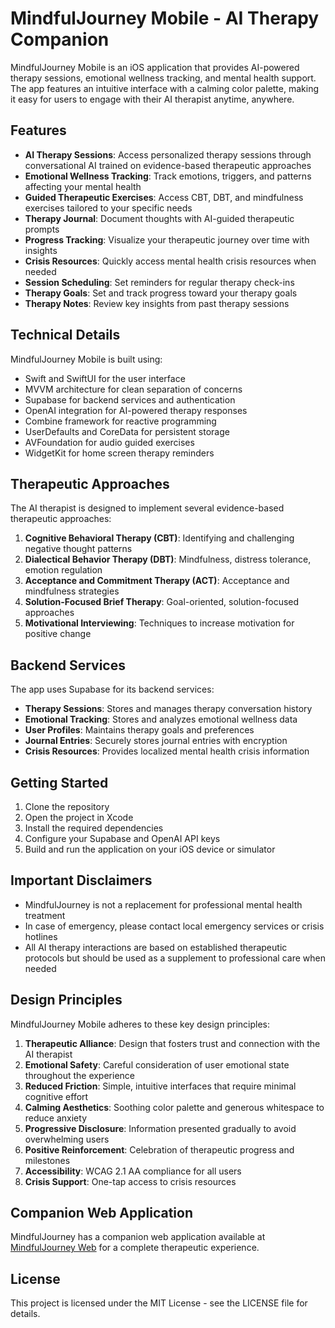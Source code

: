 # MindfulJourney Mobile - AI Therapy Companion

MindfulJourney Mobile is an iOS application that provides AI-powered therapy sessions, emotional wellness tracking, and mental health support. The app features an intuitive interface with a calming color palette, making it easy for users to engage with their AI therapist anytime, anywhere.

## Features

- **AI Therapy Sessions**: Access personalized therapy sessions through conversational AI trained on evidence-based therapeutic approaches
- **Emotional Wellness Tracking**: Track emotions, triggers, and patterns affecting your mental health
- **Guided Therapeutic Exercises**: Access CBT, DBT, and mindfulness exercises tailored to your specific needs
- **Therapy Journal**: Document thoughts with AI-guided therapeutic prompts
- **Progress Tracking**: Visualize your therapeutic journey over time with insights
- **Crisis Resources**: Quickly access mental health crisis resources when needed
- **Session Scheduling**: Set reminders for regular therapy check-ins
- **Therapy Goals**: Set and track progress toward your therapy goals
- **Therapy Notes**: Review key insights from past therapy sessions

## Technical Details

MindfulJourney Mobile is built using:
- Swift and SwiftUI for the user interface
- MVVM architecture for clean separation of concerns
- Supabase for backend services and authentication
- OpenAI integration for AI-powered therapy responses
- Combine framework for reactive programming
- UserDefaults and CoreData for persistent storage
- AVFoundation for audio guided exercises
- WidgetKit for home screen therapy reminders

## Therapeutic Approaches

The AI therapist is designed to implement several evidence-based therapeutic approaches:

1. **Cognitive Behavioral Therapy (CBT)**: Identifying and challenging negative thought patterns
2. **Dialectical Behavior Therapy (DBT)**: Mindfulness, distress tolerance, emotion regulation
3. **Acceptance and Commitment Therapy (ACT)**: Acceptance and mindfulness strategies
4. **Solution-Focused Brief Therapy**: Goal-oriented, solution-focused approaches
5. **Motivational Interviewing**: Techniques to increase motivation for positive change

## Backend Services

The app uses Supabase for its backend services:
- **Therapy Sessions**: Stores and manages therapy conversation history
- **Emotional Tracking**: Stores and analyzes emotional wellness data
- **User Profiles**: Maintains therapy goals and preferences
- **Journal Entries**: Securely stores journal entries with encryption
- **Crisis Resources**: Provides localized mental health crisis information

## Getting Started

1. Clone the repository
2. Open the project in Xcode
3. Install the required dependencies
4. Configure your Supabase and OpenAI API keys
5. Build and run the application on your iOS device or simulator

## Important Disclaimers

- MindfulJourney is not a replacement for professional mental health treatment
- In case of emergency, please contact local emergency services or crisis hotlines
- All AI therapy interactions are based on established therapeutic protocols but should be used as a supplement to professional care when needed

## Design Principles

MindfulJourney Mobile adheres to these key design principles:

1. **Therapeutic Alliance**: Design that fosters trust and connection with the AI therapist
2. **Emotional Safety**: Careful consideration of user emotional state throughout the experience
3. **Reduced Friction**: Simple, intuitive interfaces that require minimal cognitive effort
4. **Calming Aesthetics**: Soothing color palette and generous whitespace to reduce anxiety
5. **Progressive Disclosure**: Information presented gradually to avoid overwhelming users
6. **Positive Reinforcement**: Celebration of therapeutic progress and milestones
7. **Accessibility**: WCAG 2.1 AA compliance for all users
8. **Crisis Support**: One-tap access to crisis resources

## Companion Web Application

MindfulJourney has a companion web application available at [MindfulJourney Web](https://github.com/musamasalla/mindful-journey-web) for a complete therapeutic experience.

## License

This project is licensed under the MIT License - see the LICENSE file for details.